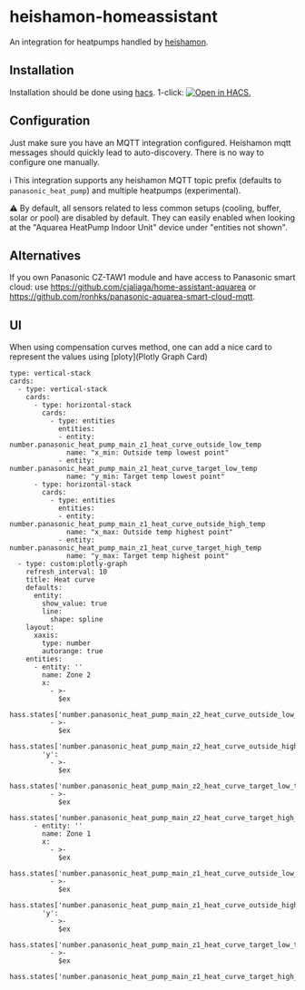 # heishamon-homeassistant

An integration for heatpumps handled by [heishamon](https://github.com/Egyras/HeishaMon).

## Installation

Installation should be done using [hacs](https://hacs.xyz/).
1-click: [![Open in HACS.](https://my.home-assistant.io/badges/hacs_repository.svg)](https://my.home-assistant.io/redirect/hacs_repository/?owner=kamaradclimber&repository=heishamon-homeassistant&category=integration)

## Configuration

Just make sure you have an MQTT integration configured. Heishamon mqtt messages should quickly lead to auto-discovery. There is no way to configure one manually.

ℹ This integration supports any heishamon MQTT topic prefix (defaults to `panasonic_heat_pump`) and multiple heatpumps (experimental).

⚠ By default, all sensors related to less common setups (cooling, buffer, solar or pool) are disabled by default. They can easily enabled when looking at the "Aquarea HeatPump Indoor Unit" device under "entities not shown".

## Alternatives

If you own Panasonic CZ-TAW1 module and have access to Panasonic smart cloud: use https://github.com/cjaliaga/home-assistant-aquarea or https://github.com/ronhks/panasonic-aquarea-smart-cloud-mqtt.

## UI

When using compensation curves method, one can add a nice card to represent the values using [ploty](Plotly Graph Card)

```
type: vertical-stack
cards:
  - type: vertical-stack
    cards:
      - type: horizontal-stack
        cards:
          - type: entities
            entities:
            - entity: number.panasonic_heat_pump_main_z1_heat_curve_outside_low_temp
              name: "x_min: Outside temp lowest point"
            - entity: number.panasonic_heat_pump_main_z1_heat_curve_target_low_temp
              name: "y_min: Target temp lowest point"
      - type: horizontal-stack
        cards:
          - type: entities
            entities:
            - entity: number.panasonic_heat_pump_main_z1_heat_curve_outside_high_temp
              name: "x_max: Outside temp highest point"
            - entity: number.panasonic_heat_pump_main_z1_heat_curve_target_high_temp
              name: "y_max: Target temp highest point"
  - type: custom:plotly-graph
    refresh_interval: 10
    title: Heat curve
    defaults:
      entity:
        show_value: true
        line:
          shape: spline
    layout:
      xaxis:
        type: number
        autorange: true
    entities:
      - entity: ''
        name: Zone 2
        x:
          - >-
            $ex
            hass.states['number.panasonic_heat_pump_main_z2_heat_curve_outside_low_temp'].state
          - >-
            $ex
            hass.states['number.panasonic_heat_pump_main_z2_heat_curve_outside_high_temp'].state
        'y':
          - >-
            $ex
            hass.states['number.panasonic_heat_pump_main_z2_heat_curve_target_low_temp'].state
          - >-
            $ex
            hass.states['number.panasonic_heat_pump_main_z2_heat_curve_target_high_temp'].state
      - entity: ''
        name: Zone 1
        x:
          - >-
            $ex
            hass.states['number.panasonic_heat_pump_main_z1_heat_curve_outside_low_temp'].state
          - >-
            $ex
            hass.states['number.panasonic_heat_pump_main_z1_heat_curve_outside_high_temp'].state
        'y':
          - >-
            $ex
            hass.states['number.panasonic_heat_pump_main_z1_heat_curve_target_low_temp'].state
          - >-
            $ex
            hass.states['number.panasonic_heat_pump_main_z1_heat_curve_target_high_temp'].state
```
